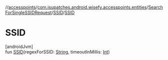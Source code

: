 //[accesspoints](../../../../index.md)/[com.isupatches.android.wisefy.accesspoints.entities](../../index.md)/[SearchForSingleSSIDRequest](../index.md)/[SSID](index.md)/[SSID](-s-s-i-d.md)

# SSID

[androidJvm]\
fun [SSID](-s-s-i-d.md)(regexForSSID: [String](https://kotlinlang.org/api/latest/jvm/stdlib/kotlin/-string/index.html), timeoutInMillis: [Int](https://kotlinlang.org/api/latest/jvm/stdlib/kotlin/-int/index.html))

